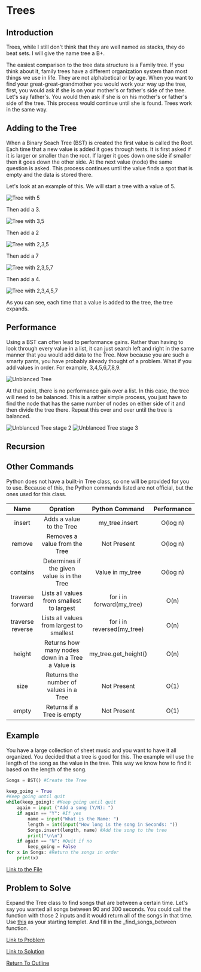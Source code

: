 # Trees

##  Introduction

Trees, while I still don't think that they are well named as stacks, they do beat sets. I will give the name tree a B+. 

The easiest comparison to the tree data structure is a Family tree. If you think about it, family trees have a different organization system than most things we use in life. They are not alphabetical or by age. When you want to find your great-great-grandmother you would work your way up the tree, first, you would ask if she is on your mother's or father's side of the tree. Let's say father's. You would then ask if she is on his mother's or father's side of the tree. This process would continue until she is found. Trees work in the same way.

## Adding to the Tree

When a Binary Seach Tree (BST) is created the first value is called the Root. Each time that a new value is added it goes through tests. It is first asked if it is larger or smaller than the root. If larger it goes down one side if smaller then it goes down the other side. At the next value (node) the same question is asked. This process continues until the value finds a spot that is empty and the data is stored there. 

Let's look at an example of this. We will start a tree with a value of 5.

![Tree with 5](./tree%20files/Photo1.png)

Then add a 3.

![Tree with 3,5](./tree%20files/Photo2.png)

Then add a 2

![Tree with 2,3,5](./tree%20files/Photo3.png)

Then add a 7

![Tree with 2,3,5,7](./tree%20files/Photo4.png)

Then add a 4.

![Tree with 2,3,4,5,7](./tree%20files/Photo5.png)

As you can see, each time that a value is added to the tree, the tree expands. 

## Performance

Using a BST can often lead to performance gains. Rather than having to look through every value in a list, it can just search left and right in the same manner that you would add data to the Tree. Now because you are such a smarty pants, you have probably already thought of a problem. What if you add values in order. For example, 3,4,5,6,7,8,9.

![Unblanced Tree](./tree%20files/Photo6.png)

At that point, there is no performance gain over a list. In this case, the tree will need to be balanced. This is a rather simple process, you just have to find the node that has the same number of nodes on either side of it and then divide the tree there. Repeat this over and over until the tree is balanced. 

![Unblanced Tree stage 2](./tree%20files/Photo7.png)
![Unblanced Tree stage 3](./tree%20files/Photo8.png)



## Recursion

## Other Commands

Python does not have a built-in Tree class, so one will be provided for you to use. Because of this, the Python commands listed are not official, but the ones used for this class.

|Name|Opration|Python Command|Performance|
|:---:|:---:|:---:|:---:|
|insert|Adds a value to the Tree|my_tree.insert|O(log n)|
|remove|Removes a value from the Tree|Not Present|O(log n)|
|contains| Determines if the given value is in the Tree|Value in my_tree|O(log n)|
|traverse forward|Lists all values from smallest to largest|for i in forward(my_tree)|O(n)|
|traverse reverse|Lists all values from largest to smallest |for i in reversed(my_tree)|O(n)|
|height|Returns how many nodes down in a Tree a Value is|my_tree.get_height()|O(n)|
|size|Returns the number of values in a Tree|Not Present|O(1)|
|empty|Returns if a Tree is empty|Not Present|O(1)|

## Example

You have a large collection of sheet music and you want to have it all organized. You decided that a tree is good for this. The example will use the length of the song as the value in the tree. This way we know how to find it based on the length of the song.

```python
Songs = BST() #Create the Tree

keep_going = True
#Keep going until quit
while(keep_going): #Keep going until quit
    again = input ("Add a song (Y/N): ")
    if again == "Y": #If yes
        name = input("What is the Name: ")
        length = int(input("How long is the song in Seconds: "))
        Songs.insert(length, name) #Add the song to the tree
        print("\n\n")
    if again == "N": #Quit if no
        keep_going = False
for x in Songs: #Return the songs in order
    print(x)
```

[Link to the File](./tree%20files/example.py)

## Problem to Solve

Expand the Tree class to find songs that are between a certain time. Let's say you wanted all songs between 90 and 300 seconds. You could call the function with those 2 inputs and it would return all of the songs in that time. Use [this](./tree%20files/Problem.py) as your starting templet. And fill in the _find_songs_between function.

[Link to Problem](./tree%20files/Problem.py)

[Link to Solution](./tree%20files/ProblemSolution.py)

[Return To Outline](./outline.md)